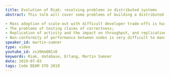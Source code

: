 ```yaml
---
title: Evolution of Riak: resolving problems in distributed systems
abstract: This talk will cover some problems of building a distributed system framework:

- Mass adoption of scale-out with difficult developer trade-offs is hard to achieve;
- The problems of testing claims of correctness;
- Replication of activity and the impact on throughput, and replication of data can itself be a cause of data loss;
- Non-conformity of performance between nodes is very difficult to manage (one slow node).
speaker_id: martin-sumner
type: video
youtube_id: zx26KmQ8Cv0
keywords: Riak, database, Erlang, Martin Sumner
date: 2019-07-03
tags: Code BEAM STO 2019
---
```


